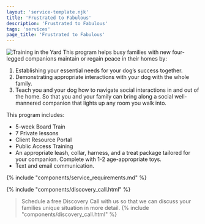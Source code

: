 ```yaml
---
layout: 'service-template.njk'
title: 'Frustrated to Fabulous'
description: 'Frustrated to Fabulous'
tags: 'services'
page_title: 'Frustrated to Fabulous'
---
```

![Training in the Yard](https://res.cloudinary.com/ftpta-com/image/upload/f_auto,q_auto/v1667322860/training/20220930_finn_jack_crystal_ewgzde.jpg "Training in the Yard!")
This program helps busy families with new four-legged companions maintain or regain peace in their homes by:
1.	Establishing your essential needs for your dog’s success together.
2.	Demonstrating appropriate interactions with your dog with the whole family.
3.	Teach you and your dog how to navigate social interactions in and out of the home.
So that you and your family can bring along a social well-mannered companion that lights up any room you walk into.

This program includes:
-	5-week Board Train
-	7 Private lessons
-	Client Resource Portal
-	Public Access Training
-	An appropriate leash, collar, harness, and a treat package tailored for your companion.  Complete with 1-2 age-appropriate toys.
-	Text and email communication.

{% include "components/service_requirements.md" %}

{% include "components/discovery_call.html" %}

> Schedule a free Discovery Call with us so that we can discuss your families
> unique situation in more detail.
{% include "components/discovery_call.html" %}
